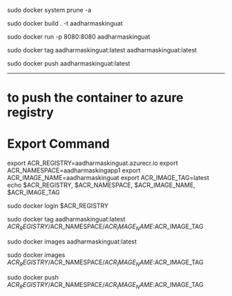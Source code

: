 
sudo docker system prune -a

sudo docker build . -t aadharmaskinguat

sudo docker run -p 8080:8080 aadharmaskinguat

sudo docker tag aadharmaskinguat:latest aadharmaskinguat:latest

sudo docker push aadharmaskinguat:latest

---------------------------------------------------------------------

# to push the container to azure registry

# Export Command
export ACR_REGISTRY=aadharmaskinguat.azurecr.io
export ACR_NAMESPACE=aadharmaskingapp1
export ACR_IMAGE_NAME=aadharmaskinguat
export ACR_IMAGE_TAG=latest
echo $ACR_REGISTRY, $ACR_NAMESPACE, $ACR_IMAGE_NAME, $ACR_IMAGE_TAG

sudo docker login $ACR_REGISTRY

sudo docker tag aadharmaskinguat:latest $ACR_REGISTRY/$ACR_NAMESPACE/$ACR_IMAGE_NAME:$ACR_IMAGE_TAG

sudo docker images aadharmaskinguat:latest

sudo docker images $ACR_REGISTRY/$ACR_NAMESPACE/$ACR_IMAGE_NAME:$ACR_IMAGE_TAG

sudo docker push $ACR_REGISTRY/$ACR_NAMESPACE/$ACR_IMAGE_NAME:$ACR_IMAGE_TAG
